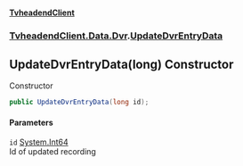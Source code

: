 #### [TvheadendClient](./index.md 'index')
### [TvheadendClient.Data.Dvr](./TvheadendClient-Data-Dvr.md 'TvheadendClient.Data.Dvr').[UpdateDvrEntryData](./TvheadendClient-Data-Dvr-UpdateDvrEntryData.md 'TvheadendClient.Data.Dvr.UpdateDvrEntryData')
## UpdateDvrEntryData(long) Constructor
Constructor  
```csharp
public UpdateDvrEntryData(long id);
```
#### Parameters
<a name='TvheadendClient-Data-Dvr-UpdateDvrEntryData-UpdateDvrEntryData(long)-id'></a>
`id` [System.Int64](https://docs.microsoft.com/en-us/dotnet/api/System.Int64 'System.Int64')  
Id of updated recording  
  
